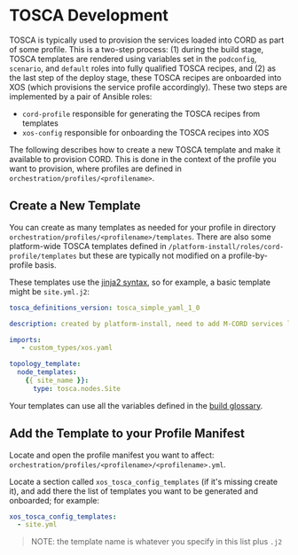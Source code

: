 # TOSCA Development

TOSCA is typically used to provision the services loaded into CORD as part of
some profile. This is a two-step process: (1) during the build stage, TOSCA
templates are rendered using variables set in the `podconfig`, `scenario`, and
`default` roles into fully qualified TOSCA recipes, and (2) as the last step of
the deploy stage, these TOSCA recipes are onboarded into XOS (which provisions
the service profile accordingly). These two steps are implemented by a pair of
Ansible roles:

* `cord-profile` responsible for generating the TOSCA recipes from templates
* `xos-config` responsible for onboarding the TOSCA recipes into XOS

The following describes how to create a new TOSCA template and make it
available to provision CORD. This is done in the context of the profile you
want to provision, where profiles are defined in
`orchestration/profiles/<profilename>`.

## Create a New Template

You can create as many templates as needed for your profile in directory
`orchestration/profiles/<profilename>/templates`.  There are also some
platform-wide TOSCA templates defined in
`/platform-install/roles/cord-profile/templates` but these are typically not
modified on a profile-by-profile basis.

These templates use the [jinja2
syntax](http://jinja.pocoo.org/docs/latest/templates/), so for example, a basic
template might be `site.yml.j2`:

```yaml
tosca_definitions_version: tosca_simple_yaml_1_0

description: created by platform-install, need to add M-CORD services later

imports:
   - custom_types/xos.yaml

topology_template:
  node_templates:
    {{ site_name }}:
      type: tosca.nodes.Site
```

Your templates can use all the variables defined in the [build
glossary](../build_glossary.md).

## Add the Template to your Profile Manifest

Locate and open the profile manifest you want to affect:
`orchestration/profiles/<profilename>/<profilename>.yml`.

Locate a section called `xos_tosca_config_templates` (if it's missing create
it), and add there the list of templates you want to be generated and
onboarded; for example:

```yaml
xos_tosca_config_templates:
  - site.yml
```

> NOTE: the template name is whatever you specify in this list plus `.j2`
